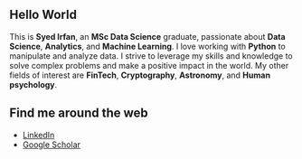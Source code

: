 ## Hello World
This is **Syed Irfan**, an **MSc Data Science** graduate, passionate about **Data Science**, **Analytics**, and **Machine Learning**. I love working with **Python** to manipulate and analyze data. I strive to leverage my skills and knowledge to solve complex problems and make a positive impact in the world. My other fields of interest are **FinTech**, **Cryptography**, **Astronomy**, and **Human psychology**.


## Find me around the web
- [LinkedIn](https://www.linkedin.com/in/syedirfanx/)
- [Google Scholar](https://scholar.google.com/citations?user=MG9ta8wAAAAJ&hl=en)
<!-- [![LinkedIn](https://img.shields.io/badge/LinkedIn-%230077B5.svg?&style=for-the-badge&logo=linkedin&logoColor=white)](https://www.linkedin.com/in/syedirfanx/)
[![Dev](https://img.shields.io/badge/-Hackerrank-2EC866?style=for-the-badge&logo=HackerRank&logoColor=white)](https://www.hackerrank.com/syedirfanx) -->
